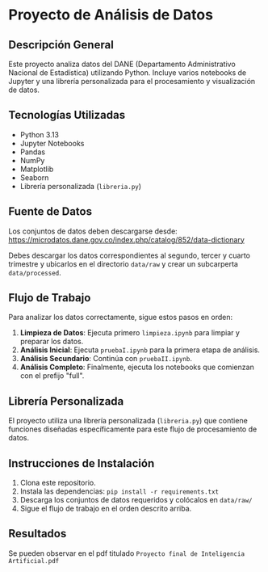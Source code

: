 # Proyecto de Análisis de Datos

## Descripción General
Este proyecto analiza datos del DANE (Departamento Administrativo Nacional de Estadística) utilizando Python. Incluye varios notebooks de Jupyter y una librería personalizada para el procesamiento y visualización de datos.

## Tecnologías Utilizadas
- Python 3.13
- Jupyter Notebooks
- Pandas
- NumPy
- Matplotlib
- Seaborn
- Librería personalizada (`libreria.py`)

## Fuente de Datos
Los conjuntos de datos deben descargarse desde:
https://microdatos.dane.gov.co/index.php/catalog/852/data-dictionary

Debes descargar los datos correspondientes al segundo, tercer y cuarto trimestre y ubicarlos en el directorio `data/raw` y crear un subcarperta `data/processed`.

## Flujo de Trabajo
Para analizar los datos correctamente, sigue estos pasos en orden:

1. **Limpieza de Datos**: Ejecuta primero `limpieza.ipynb` para limpiar y preparar los datos.
2. **Análisis Inicial**: Ejecuta `pruebaI.ipynb` para la primera etapa de análisis.
3. **Análisis Secundario**: Continúa con `pruebaII.ipynb`.
4. **Análisis Completo**: Finalmente, ejecuta los notebooks que comienzan con el prefijo "full".

## Librería Personalizada
El proyecto utiliza una librería personalizada (`libreria.py`) que contiene funciones diseñadas específicamente para este flujo de procesamiento de datos.

## Instrucciones de Instalación
1. Clona este repositorio.
2. Instala las dependencias: `pip install -r requirements.txt`
3. Descarga los conjuntos de datos requeridos y colócalos en `data/raw/`
4. Sigue el flujo de trabajo en el orden descrito arriba.


## Resultados

Se pueden observar en el pdf titulado `Proyecto final de Inteligencia Artificial.pdf`